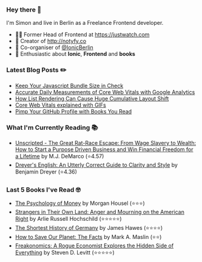 ### Hey there 👋

I'm Simon and live in Berlin as a Freelance Frontend developer.

* 👨‍💻 Former Head of Frontend at https://justwatch.com
* 🔔 Creator of http://notyfy.co
* 📅 Co-organiser of [@IonicBerlin](https://twitter.com/IonicBerlin)
* 🥰 Enthusiastic about **Ionic**, **Frontend** and **books**

### Latest Blog Posts ✏️
<!-- BLOG-POST-LIST:START -->
- [Keep Your Javascript Bundle Size in Check](https://wicki.io/posts/2021-08-keep-your-bundle-size-in-check/)
- [Accurate Daily Measurements of Core Web Vitals with Google Analytics](https://wicki.io/posts/2021-08-accurate-core-web-vitals-measurements/)
- [How List Rendering Can Cause Huge Cumulative Layout Shift](https://wicki.io/posts/2021-07-list-rendering-cls/)
- [Core Web Vitals explained with GIFs](https://wicki.io/posts/2021-07-core-web-vitals/)
- [Pimp Your GitHub Profile with Books You Read](https://wicki.io/posts/2021-04-goodreads-workflow-for-github-actions/)
<!-- BLOG-POST-LIST:END -->

### What I'm Currently Reading 📚
<!-- GOODREADS-LIST:START -->
- [Unscripted - The Great Rat-Race Escape: From Wage Slavery to Wealth: How to Start a Purpose Driven Business and Win Financial Freedom for a Lifetime](https://www.goodreads.com/review/show/4192306247?utm_medium=api&utm_source=rss) by M.J. DeMarco (⭐️4.57)
- [Dreyer's English: An Utterly Correct Guide to Clarity and Style](https://www.goodreads.com/review/show/2926200854?utm_medium=api&utm_source=rss) by Benjamin Dreyer (⭐️4.36)
<!-- GOODREADS-LIST:END -->

### Last 5 Books I've Read 🤓
<!-- GOODREADS-READ-LIST:START -->
- [The Psychology of Money](https://www.goodreads.com/review/show/4207632849?utm_medium=api&utm_source=rss) by Morgan Housel (⭐⭐⭐)
- [Strangers in Their Own Land: Anger and Mourning on the American Right](https://www.goodreads.com/review/show/4082794487?utm_medium=api&utm_source=rss) by Arlie Russell Hochschild (⭐⭐⭐⭐⭐)
- [The Shortest History of Germany](https://www.goodreads.com/review/show/4130231977?utm_medium=api&utm_source=rss) by James Hawes (⭐⭐⭐⭐)
- [How to Save Our Planet: The Facts](https://www.goodreads.com/review/show/3994089687?utm_medium=api&utm_source=rss) by Mark A. Maslin (⭐⭐)
- [Freakonomics: A Rogue Economist Explores the Hidden Side of Everything](https://www.goodreads.com/review/show/2697048210?utm_medium=api&utm_source=rss) by Steven D. Levitt (⭐⭐⭐⭐⭐)
<!-- GOODREADS-READ-LIST:END -->
